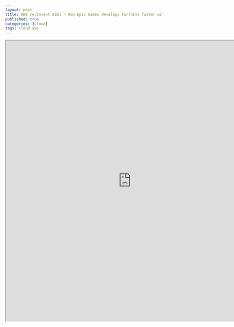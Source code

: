 ```yaml
---
layout: post
title: AWS re:Invent 2021 - How Epic Games develops Fortnite faster with a build farm on AWS
published: true
categories: [Cloud]
tags: cloud aws
---
```

<iframe width="800" height="900" src="https://docs.google.com/document/d/e/2PACX-1vQ7Y93n8m5J3ras-q8I8IY95qjUy5-IdK3CoFJLV93wEQOWVZ2SnnvVpIEAYXPLGNnODvjivj4vMk6V/pub?embedded=true"></iframe>  
    
